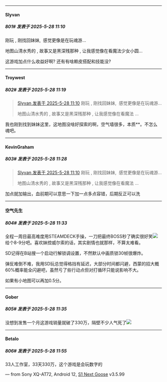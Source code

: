 ﻿
*****

####  Slyvan  
##### 801#       发表于 2025-5-28 11:10

刚玩 , 刚找回妹妹,  感觉更像是在玩魂游... 

地图山清水秀的 , 故事又是黑深残那种 , 让我感觉像在看魔法少女小圆...

这游戏加点什么收益好啊? 还有有啥赖皮搭配和技能没?


*****

####  Troywest  
##### 802#       发表于 2025-5-28 11:19

<blockquote><a href="httphttps://stage1st.com/2b/forum.php?mod=redirect&amp;goto=findpost&amp;pid=67858042&amp;ptid=2186945" target="_blank">Slyvan 发表于 2025-5-28 11:10</a>
刚玩 , 刚找回妹妹,  感觉更像是在玩魂游... 

地图山清水秀的 , 故事又是黑深残那种 , 让我感觉像在看魔法 ...</blockquote>
我也刚到找到妹妹这里，这地图没啥好探索的啊，空气墙很多，本质**。不怎么魂吧。


*****

####  KevinGraham  
##### 803#       发表于 2025-5-28 11:28

<blockquote><a href="httphttps://stage1st.com/2b/forum.php?mod=redirect&amp;goto=findpost&amp;pid=67858042&amp;ptid=2186945" target="_blank">Slyvan 发表于 2025-5-28 11:10</a>
刚玩 , 刚找回妹妹,  感觉更像是在玩魂游... 

地图山清水秀的 , 故事又是黑深残那种 , 让我感觉像在看魔法 ...</blockquote>
加点就加输出，血前期可以意思一下加一点多点容错，后期反正可以洗


*****

####  空气先生  
##### 804#       发表于 2025-5-28 11:33

全程一周目最高难度用STEAMDECK手操，一刀把最终BOSS秒了确实很好笑<img src="https://static.stage1st.com/image/smiley/face2017/091.png" referrerpolicy="no-referrer">给个8-9分吧。喜欢妹控威尔索的话，其实剧情也就那样，不算太难看。

SD记得在B站搜一个启动行解锁调设置，不然默认中画质锁30帧很爆炸。

弹反难倒不难，我用SD玩总觉得格挡有延迟，大部分时间都闪避，西蒙的招大概60%概率能全闪避吧，虽然亏了些行动点但对打循环只能说影响不大。

如果有小地图可以再加0.5分。

*****

####  Gober  
##### 805#       发表于 2025-5-28 11:35

没想到发售一个月这游戏销量就破了330万，隔壁不少人气死了<img src="https://static.stage1st.com/image/smiley/face2017/067.png" referrerpolicy="no-referrer">


*****

####  Betalo  
##### 806#       发表于 2025-5-28 11:55

33人工作室，33天330万，这个游戏是会玩数字的

— from Sony XQ-AT72, Android 12, [S1 Next Goose](https://www.pgyer.com/GcUxKd4w) v3.5.99

